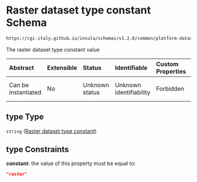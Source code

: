 # Raster dataset type constant Schema

```txt
https://cgi-italy.github.io/insula/schemas/v1.2.0/common/platform-dataset-visualization-config.schema.json#/$defs/platformRasterDatasetTypeObject/properties/type
```

The raster dataset type constant value

| Abstract            | Extensible | Status         | Identifiable            | Custom Properties | Additional Properties | Access Restrictions | Defined In                                                                                                                                     |
| :------------------ | :--------- | :------------- | :---------------------- | :---------------- | :-------------------- | :------------------ | :--------------------------------------------------------------------------------------------------------------------------------------------- |
| Can be instantiated | No         | Unknown status | Unknown identifiability | Forbidden         | Allowed               | none                | [platform-dataset-visualization-config.schema.json\*](schemas/common/platform-dataset-visualization-config.schema.json) |

## type Type

`string` ([Raster dataset type constant](platform-dataset-visualization-config-defs-raster-dataset-tag-properties-raster-dataset-type-constant.md))

## type Constraints

**constant**: the value of this property must be equal to:

```json
"raster"
```
